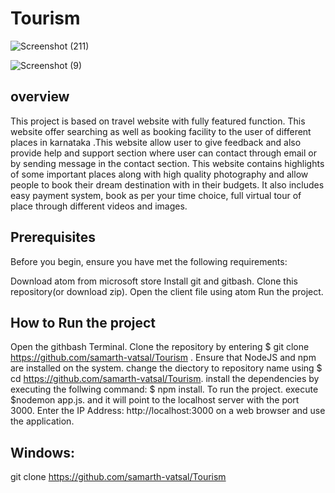 # Tourism

![Screenshot (211)](https://user-images.githubusercontent.com/70347622/185791292-f9c03564-66aa-4413-9fb2-ef2e259d0610.png)


![Screenshot (9)](https://user-images.githubusercontent.com/70347622/197740680-0f8d6df2-d9c1-4e5c-94d9-4a8c2bf9934c.png)


## overview

This project is based on travel website with fully featured function. 
This website offer searching as well as booking facility to the user of different places in karnataka .This website allow user to give feedback and also provide help and support section where user can contact through email or by sending message in the contact section.
This website contains highlights of some important places along with high quality photography and allow people to book their dream destination with in their budgets. 
It also includes easy payment system, book as per your time choice, full virtual tour of place through different videos and images.


## Prerequisites

Before you begin, ensure you have met the following requirements:

Download atom from microsoft store
Install git and gitbash.
Clone this repository(or download zip).
Open the client file using atom
Run the project.

## How to Run the project

Open the githbash Terminal.
Clone the repository by entering $ git clone https://github.com/samarth-vatsal/Tourism .
Ensure that NodeJS and npm are installed on the system.
change the diectory to repository name using $ cd https://github.com/samarth-vatsal/Tourism.
install the dependencies by executing the follwing command: $ npm install.
To run the project. execute $nodemon app.js. and it will point to the localhost server with the port 3000.
Enter the IP Address: http://localhost:3000 on a web browser and use the application.

## Windows:

git clone https://github.com/samarth-vatsal/Tourism
